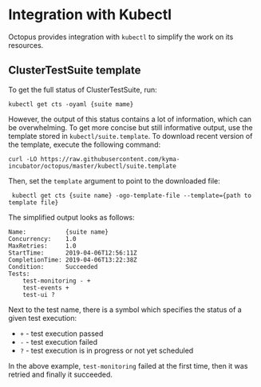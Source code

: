 # Integration with Kubectl

Octopus provides integration with `kubectl` to simplify the work on its resources.

## ClusterTestSuite template

To get the full status of ClusterTestSuite, run:
```
kubectl get cts -oyaml {suite mame}
```
However, the output of this status contains a lot of information, which can be overwhelming. 
To get more concise but still informative output, use the template stored in `kubectl/suite.template`. 
To download recent version of the template, execute the following command:
```
curl -LO https://raw.githubusercontent.com/kyma-incubator/octopus/master/kubectl/suite.template
```
Then, set the `template` argument to point to the downloaded file:
```
 kubectl get cts {suite name} -ogo-template-file --template={path to template file}
```

The simplified output looks as follows:
```
Name:           {suite name}
Concurrency:    1.0
MaxRetries:     1.0
StartTime:      2019-04-06T12:56:11Z
CompletionTime: 2019-04-06T13:22:38Z
Condition:      Succeeded
Tests:
    test-monitoring - + 
    test-events +
    test-ui ?
```

Next to the test name, there is a symbol which specifies the status of a given test execution:
- `+` - test execution passed
- `-` - test execution failed
- `?` - test execution is in progress or not yet scheduled

In the above example, `test-monitoring` failed at the first time, then it was retried and finally it succeeded.  
